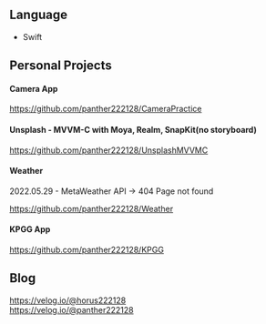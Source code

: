 ## Language

- Swift

## Personal Projects

#### Camera App

<https://github.com/panther222128/CameraPractice>

#### Unsplash - MVVM-C with Moya, Realm, SnapKit(no storyboard)

<https://github.com/panther222128/UnsplashMVVMC>

#### Weather

2022.05.29 - MetaWeather API -> 404 Page not found

<https://github.com/panther222128/Weather>

#### KPGG App

<https://github.com/panther222128/KPGG>

## Blog

<https://velog.io/@horus222128></br>
<https://velog.io/@panther222128>
